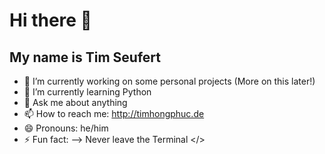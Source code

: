 # Hi there 👋
## My name is Tim Seufert

- 🔭 I’m currently working on some personal projects (More on this later!)
- 🌱 I’m currently learning Python
- 💬 Ask me about anything 
- 📫 How to reach me: http://timhongphuc.de
- 😄 Pronouns: he/him
- ⚡ Fun fact: 
-->
   Never leave the Terminal </>
